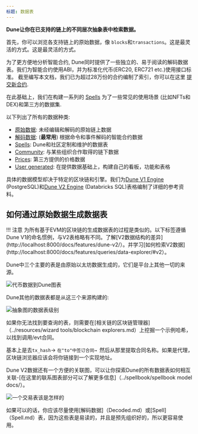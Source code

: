 ```yaml
---
标题: 数据表
---
```


**Dune让你在已支持的链上的不同层次抽象表中检索数据。**

首先，你可以浏览各支持链上的原始数据，像 `blocks`和`transactions`。这是最灵活的方式。这是最灵活的方式。 

为了更方便地分析智能合约, Dune同时提供了一些独立的、易于阅读的解码数据表。我们为智能合约使用ABI，并为标准化代币(ERC20, ERC721 etc.)使用接口标准。 截至编写本文档，我们已为超过28万份的合约编制了索引，你可以在这里 [提交新合约](../features/decoded-contracts.md).

在此基础上，我们在构建一系列的 [Spells](spells.md) 为了一些常见的使用场景 (比如NFTs和DEX)和第三方的数据集.

以下列出了所有的数据种类:

- [原始数据](raw.md): 未经编辑和解码的原始链上数据
- [解码数据](decoded.md): (**最常用**) 根据命令和事件解码的智能合约数据 
- [Spells](spells.md): Dune和社区定制和维护的数据表
- [Community](community.md): 与某些组织合作取得的链下数据
- [Prices](prices.md): 第三方提供的价格数据
- [User generated](user-generated.md): 在提供数据基础上，构建自己的看板，功能和表格

具体的数据模型却决于特定的区块链和引擎。我们为[Dune V1 Engine](v1/raw/index.md) (PostgreSQL)和[Dune V2 Engine](v2/raw/index.md) (Databricks SQL)表格编制了详细的参考资料。 

## 如何通过原始数据生成数据表

!!! 注意
    为所有基于EVM的区块链的生成数据表的过程是类似的。以下标签遵循Dune V1的命名惯例，与V2表格略有不同。了解[V2数据结构的差异](http://localhost:8000/docs/features/dune-v2/）。并学习[如何检索V2数据](http://localhost:8000/docs/features/queries/data-explorer/#v2）。 

Dune中三个主要的表是由原始以太坊数据生成的，它们是平台上其他一切的来源。

![代币数据到Dune图表](images/token-data-to-dune-tables-graph.jpg)

Dune其他的数据表都是从这三个来源构建的:

![抽象图的数据表级别](images/tables-levels-of-abstraction-graph.jpg)

如果你无法找到要查询的表，则需要在[相关链的区块链管理器]（../resources/wizard tools/blockchain explorers.md）上挖掘一个示例哈希，以找到调用/evt合同。

基本上是去`tx_hash`→ `在"to"中签订合同→ `然后从那里提取合同名称。如果是代理，区块链浏览器应该会将你链接到一个实现地址。

Dune V2数据还有一个方便的关联图，可以让你探索Dune的所有数据表如何相互关联-[在这里的联系图表部分可以了解更多信息]（../spellbook/spellbook model docs/）。

![一个交易表该是怎样的](images/what-should-a-trade-table-look-like.png)

如果可以的话，你应该尽量使用[解码数据]（Decoded.md）或[Spell]（Spell.md）表，因为这些表是易读的，并且是预先组织好的，所以更容易使用。

